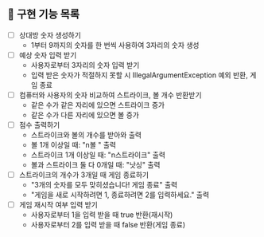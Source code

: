 ## 🚀 구현 기능 목록

- [ ] 상대방 숫자 생성하기
  - 1부터 9까지의 숫자를 한 번씩 사용하여 3자리의 숫자 생성
- [ ] 예상 숫자 입력 받기
  - 사용자로부터 3자리의 숫자 입력 받기
  - 입력 받은 숫자가 적절하지 못할 시 IllegalArgumentException 예외 반환, 게임 종료
- [ ] 컴퓨터와 사용자의 숫자 비교하여 스트라이크, 볼 개수 반환받기
  - 같은 수가 같은 자리에 있으면 스트라이크 증가
  - 같은 수가 다른 자리에 있으면 볼 증가
- [ ] 점수 출력하기
  - 스트라이크와 볼의 개수를 받아와 출력
  - 볼 1개 이상일 때: "n볼 " 출력
  - 스트라이크 1개 이상일 때: "n스트라이크" 출력
  - 볼과 스트라이크 둘 다 0개일 때: "낫싱" 출력
- [ ] 스트라이크의 개수가 3개일 때 게임 종료하기
  - "3개의 숫자를 모두 맞히셨습니다! 게임 종료" 출력
  - "게임을 새로 시작하려면 1, 종료하려면 2를 입력하세요." 출력
- [ ] 게임 재시작 여부 입력 받기
  - 사용자로부터 1을 입력 받을 때 true 반환(재시작)
  - 사용자로부터 2를 입력 받을 때 false 반환(게임 종료)   
